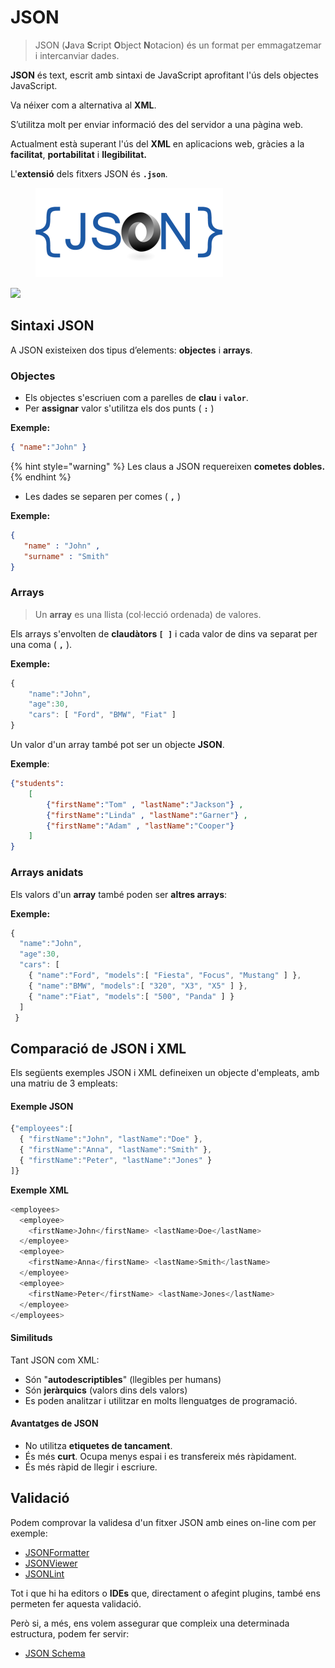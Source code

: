 # JSON

> JSON (**J**ava **S**cript **O**bject **N**otacion) és un format per emmagatzemar i intercanviar dades.

**JSON** és text, escrit amb sintaxi de JavaScript aprofitant l'ús dels objectes JavaScript.

Va néixer com a alternativa al **XML**.

S’utilitza molt per enviar informació des del servidor a una pàgina web.

Actualment està superant l'ús del **XML** en aplicacions web, gràcies a la **facilitat**, **portabilitat** i **llegibilitat.**

L'**extensió** dels fitxers JSON és **`.json`**.

<figure><img src="../.gitbook/assets/image.png" alt=""><figcaption></figcaption></figure>

![](../.gitbook/assets/1_vcvipmqmjdbefcqf5f7p9q.png)

## **Sintaxi JSON**

A JSON existeixen dos tipus d’elements: **objectes** i **arrays**.

### Objectes

* Els objectes s'escriuen com a parelles de **clau** i **`valor`**.
* Per **assignar** valor s'utilitza els dos punts ( **`:`** )

**Exemple:**

```json
{ "name":"John" } 
```

{% hint style="warning" %}
Les claus a JSON requereixen **cometes dobles.**
{% endhint %}

* Les dades se separen per comes ( **`,`** )

**Exemple:**

```json
{ 
   "name" : "John" , 
   "surname" : "Smith" 
} 
```

### Arrays

> Un **array** es una llista (col·lecció ordenada) de valores.

Els arrays s'envolten de **claudàtors `[ ]`** i cada valor de dins va separat per una coma ( **`,`** ).

**Exemple:**

```javascript
{
    "name":"John",
    "age":30,
    "cars": [ "Ford", "BMW", "Fiat" ]
}
```

Un valor d'un array també pot ser un objecte **JSON**.

**Exemple**:

```json
{"students": 
    [
        {"firstName":"Tom" , "lastName":"Jackson"} ,
        {"firstName":"Linda" , "lastName":"Garner"} ,
        {"firstName":"Adam" , "lastName":"Cooper"}
    ]
}
```

### Arrays anidats

Els valors d'un **array** també poden ser **altres arrays**:

**Exemple:**

```javascript
{
  "name":"John",
  "age":30,
  "cars": [
    { "name":"Ford", "models":[ "Fiesta", "Focus", "Mustang" ] },
    { "name":"BMW", "models":[ "320", "X3", "X5" ] },
    { "name":"Fiat", "models":[ "500", "Panda" ] }
  ]
 }
```

## Comparació de JSON i XML

Els següents exemples JSON i XML defineixen un objecte d'empleats, amb una matriu de 3 empleats:

#### Exemple JSON

```javascript
{"employees":[
  { "firstName":"John", "lastName":"Doe" },
  { "firstName":"Anna", "lastName":"Smith" },
  { "firstName":"Peter", "lastName":"Jones" }
]}
```

**Exemple XML**

```javascript
<employees>
  <employee>
    <firstName>John</firstName> <lastName>Doe</lastName>
  </employee>
  <employee>
    <firstName>Anna</firstName> <lastName>Smith</lastName>
  </employee>
  <employee>
    <firstName>Peter</firstName> <lastName>Jones</lastName>
  </employee>
</employees>
```

#### Similituds

Tant JSON com XML:

* Són "**autodescriptibles**" (llegibles per humans)
* Són **jeràrquics** (valors dins dels valors)
* Es poden analitzar i utilitzar en molts llenguatges de programació.

#### Avantatges de JSON

* No utilitza **etiquetes de tancament**.
* És més **curt**. Ocupa menys espai i es transfereix més ràpidament.
* És més ràpid de llegir i escriure.

## Validació

Podem comprovar la validesa d'un fitxer JSON amb eines on-line com per exemple:

* [JSONFormatter](https://jsonformatter.curiousconcept.com/)
* [JSONViewer](http://jsonviewer.stack.hu/)
* [JSONLint](https://jsonlint.com/)

Tot i que hi ha editors o **IDEs** que, directament o afegint plugins, també ens permeten fer aquesta validació.

Però si, a més, ens volem assegurar que compleix una determinada estructura, podem fer servir:

* [JSON Schema](https://json-schema.org/)

